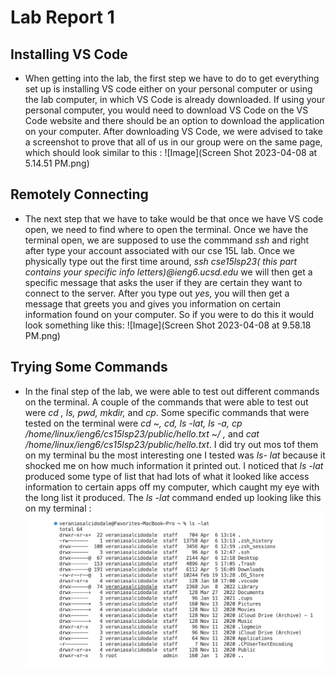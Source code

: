 # Lab Report 1
## Installing VS Code
- When getting into the lab, the first step we have to do to get everything set up is installing VS code either on your personal computer or using 
  the lab computer, in which VS Code is already downloaded.
  If using your personal computer, you would need to download VS Code on the VS Code website and there should be an option to download the application
  on your computer. After downloading VS Code, we were advised to take a screenshot to prove that all of us in our group were on the same page, which 
  should look similar to this : ![Image](Screen Shot 2023-04-08 at 5.14.51 PM.png)
  
## Remotely Connecting
- The next step that we have to take would be that once we have VS code open, we need to find where to open the terminal. Once we have the terminal open, we are supposed to use the commmand *ssh* and right after type your account associated with our cse 15L lab. Once we physically type out the first time around, *ssh cse15lsp23( this part contains your specific info letters)@ieng6.ucsd.edu* we will then get a specific message that asks the user if they are certain they want to connect to the server. After you type out *yes*, you will then get a message that greets you and gives you information on certain information found on your computer. So if you were to do this it would look something like this: ![Image](Screen Shot 2023-04-08 at 9.58.18 PM.png)

## Trying Some Commands
- In the final step of the lab, we were able to test out different commands on the terminal. A couple of the commands that were able to test out were *cd , ls, pwd, mkdir,* and *cp*. Some specific commands that were tested on the terminal were *cd ~, cd, ls -lat, ls -a, 
cp /home/linux/ieng6/cs15lsp23/public/hello.txt ~/ ,* and *cat /home/linux/ieng6/cs15lsp23/public/hello.txt*. I did try out mos tof them on my terminal bu the most interesting one I tested was *ls- lat* because it shocked me on how much information it printed out. I noticed that *ls -lat* produced some type of list that had lots of what it looked like access information to certain apps off my computer, which caught my eye with the long list it produced. The *ls -lat* command ended up looking like this on my terminal : ![Image](Screen%20Shot%202023-04-08%20at%2011.18.20%20PM.png)
